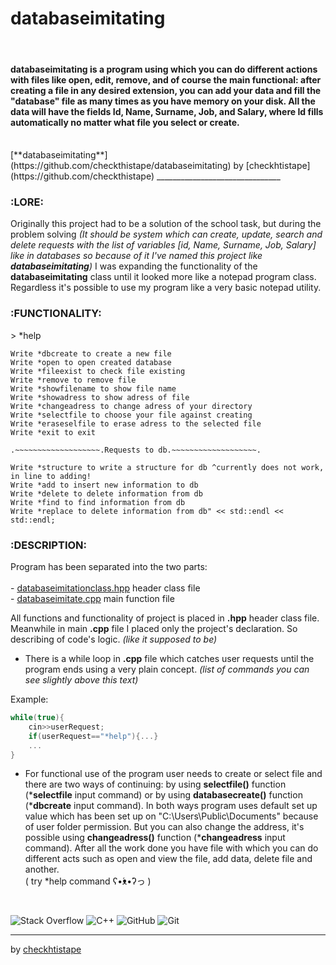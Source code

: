 # databaseimitating
<br>
<h4>databaseimitating is a program using which you can do different actions with files like open, edit, remove, and of course the main functional: after creating a file in any desired extension, you can add your data and fill the "database" file as many times as you have memory on your disk. All the data will have the fields Id, Name, Surname, Job, and Salary, where Id fills automatically no matter what file you select or create. </h4>
<br>
[**databaseimitating**](https://github.com/checkthistape/databaseimitating) by [checkhtistape](https://github.com/checkthistape)
_______________________________
<h3>:LORE:</h3>

Originally this project had to be a solution of the school task,
but during the problem solving _*(It should be system which can
create, update, search and delete requests with the list of
variables *[id, Name, Surname, Job, Salary]* like in databases so
because of it I've named this project like **databaseimitating**)*_
I was expanding the functionality of the **databaseimitating** class
until it looked more like a notepad program class. Regardless it's possible to
use my program like a very basic notepad utility.

<h3>:FUNCTIONALITY:</h3>

\> *help

	Write *dbcreate to create a new file
	Write *open to open created database
	Write *fileexist to check file existing
	Write *remove to remove file
	Write *showfilename to show file name
	Write *showadress to show adress of file
	Write *changeadress to change adress of your directory
	Write *selectfile to choose your file against creating
	Write *eraseselfile to erase adress to the selected file
	Write *exit to exit
	
	.~~~~~~~~~~~~~~~~~~~.Requests to db.~~~~~~~~~~~~~~~~~~~.
	
	Write *structure to write a structure for db ^currently does not work, in line to adding!
	Write *add to insert new information to db
	Write *delete to delete information from db
	Write *find to find information from db
	Write *replace to delete information from db" << std::endl << std::endl;

<h3>:DESCRIPTION:</h3>

Program has been separated into the two parts:<br>
<br> - [databaseimitationclass.hpp](https://github.com/checkthistape/databaseimitating/blob/main/headers/databaseimitationclass.hpp) header class file
<br> - [databaseimitate.cpp](https://github.com/checkthistape/databaseimitating/blob/main/databaseimitate.cpp) main function file

All functions and functionality of project is placed
in **.hpp** header class file. Meanwhile in main **.cpp** file
I placed only the project's declaration. So describing of code's
logic. *(like it supposed to be)*

- There is a while loop in **.cpp** file which catches user
requests until the program ends using a very plain concept.
*(list of commands you can see slightly above this text)*

Example:
```c++
while(true){
	cin>>userRequest;
	if(userRequest=="*help"){...}
	...
} 
```

- For functional use of the program user needs to create or select
file and there are two ways of continuing: by using **selectfile()**
function (***selectfile** input command) or by using **databasecreate()**
function (***dbcreate** input command). In both ways program uses
default set up value which has been set up on "C:\Users\Public\Documents\"
because of user folder permission. But you can also change the address,
it's possible using **changeadress()** function (***changeadress** input command).
After all the work done you have file with which you can do different acts
such as open and view the file, add data, delete file and another.<br>
( try *help command ʕ•́ᴥ•̀ʔっ )
<br>

![Stack Overflow](https://img.shields.io/badge/-Stackoverflow-FE7A16?style=for-the-badge&logo=stack-overflow&logoColor=white)
![C++](https://img.shields.io/badge/c++-%2300599C.svg?style=for-the-badge&logo=c%2B%2B&logoColor=white)
![GitHub](https://img.shields.io/badge/github-%23121011.svg?style=for-the-badge&logo=github&logoColor=white)
![Git](https://img.shields.io/badge/git-%23F05033.svg?style=for-the-badge&logo=git&logoColor=white)
_______________________________

by [checkhtistape](https://github.com/checkthistape)
